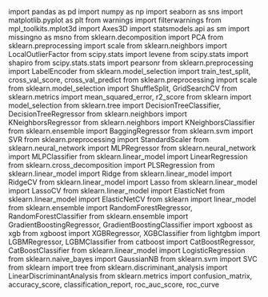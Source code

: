import pandas as pd
import numpy as np
import seaborn as sns
import matplotlib.pyplot as plt
from warnings import filterwarnings
from mpl_toolkits.mplot3d import Axes3D
import statsmodels.api as sm
import missingno as msno
from sklearn.decomposition import PCA
from sklearn.preprocessing import scale
from sklearn.neighbors import LocalOutlierFactor
from scipy.stats import levene
from scipy.stats import shapiro
from scipy.stats.stats import pearsonr
from sklearn.preprocessing import LabelEncoder
from sklearn.model_selection import train_test_split, cross_val_score, cross_val_predict
from sklearn.preprocessing import scale
from sklearn.model_selection import ShuffleSplit, GridSearchCV
from sklearn.metrics import mean_squared_error, r2_score
from sklearn import model_selection
from sklearn.tree import DecisionTreeClassifier, DecisionTreeRegressor
from sklearn.neighbors import KNeighborsRegressor
from sklearn.neighbors import KNeighborsClassifier
from sklearn.ensemble import BaggingRegressor
from sklearn.svm import SVR
from sklearn.preprocessing import StandardScaler
from sklearn.neural_network import MLPRegressor
from sklearn.neural_network import MLPClassifier
from sklearn.linear_model import LinearRegression
from sklearn.cross_decomposition import PLSRegression
from sklearn.linear_model import Ridge
from sklearn.linear_model import RidgeCV
from sklearn.linear_model import Lasso
from sklearn.linear_model import LassoCV
from sklearn.linear_model import ElasticNet
from sklearn.linear_model import ElasticNetCV
from sklearn import linear_model
from sklearn.ensemble import RandomForestRegressor, RandomForestClassifier
from sklearn.ensemble import GradientBoostingRegressor, GradientBoostingClassifier
import xgboost as xgb
from xgboost import XGBRegressor, XGBClassifier
from lightgbm import LGBMRegressor, LGBMClassifier
from catboost import CatBoostRegressor, CatBoostClassifier
from sklearn.linear_model import LogisticRegression
from sklearn.naive_bayes import GaussianNB
from sklearn.svm import SVC
from sklearn import tree
from sklearn.discriminant_analysis import LinearDiscriminantAnalysis
from sklearn.metrics import confusion_matrix, accuracy_score, classification_report, roc_auc_score, roc_curve
